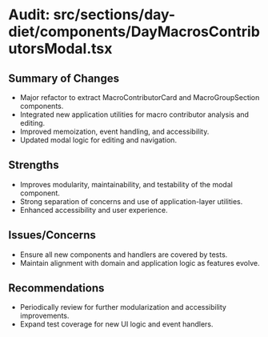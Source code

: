 # Audit: src/sections/day-diet/components/DayMacrosContributorsModal.tsx

## Summary of Changes
- Major refactor to extract MacroContributorCard and MacroGroupSection components.
- Integrated new application utilities for macro contributor analysis and editing.
- Improved memoization, event handling, and accessibility.
- Updated modal logic for editing and navigation.

## Strengths
- Improves modularity, maintainability, and testability of the modal component.
- Strong separation of concerns and use of application-layer utilities.
- Enhanced accessibility and user experience.

## Issues/Concerns
- Ensure all new components and handlers are covered by tests.
- Maintain alignment with domain and application logic as features evolve.

## Recommendations
- Periodically review for further modularization and accessibility improvements.
- Expand test coverage for new UI logic and event handlers.
